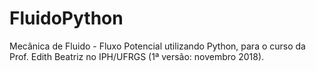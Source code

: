 # FluidoPython
Mecânica de Fluido - Fluxo Potencial utilizando Python, para o curso da Prof. Edith Beatriz no IPH/UFRGS (1ª versão: novembro 2018).
